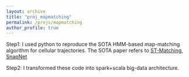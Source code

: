 ```yaml
---
layout: archive
title: "proj_mapmatching"
permalink: /projs/mapmatching
author_profile: true
---
```


Step1:
I used python to reproduce the SOTA HMM-based map-matching algorithm for cellular trajectories.
The SOTA paper refers to [ST-Matching](https://www.microsoft.com/en-us/research/publication/map-matching-for-low-sampling-rate-gps-trajectories/), [SnapNet](https://ieeexplore.ieee.org/abstract/document/7539689/) 

Step2:
I transformed these code into spark+scala big-data architecture. 